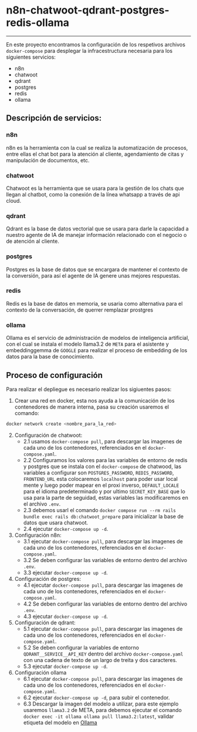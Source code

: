 # n8n-chatwoot-qdrant-postgres-redis-ollama
---

En este proyecto encontramos la configuración de los respetivos archivos `docker-compose` para desplegar la infracestructura necesaria para los siguientes servicios:

- n8n
- chatwoot
- qdrant
- postgres
- redis
- ollama

## Descripción de servicios:

### n8n

n8n es la herramienta con la cual se realiza la automatización de procesos, entre ellas el chat bot para la atención al cliente, agendamiento de citas y manipulación de documentos, etc. 

### chatwoot

Chatwoot es la herramienta que se usara para la gestión de los chats que llegan al chatbot, como la conexión de la línea whatsapp a través de api cloud.

### qdrant

Qdrant es la base de datos vectorial que se usara para darle la capacidad a nuestro agente de IA de manejar información relacionado con el negocio o de atención al cliente.

### postgres

Postgres es la base de datos que se encargara de mantener el contexto de la conversión, para así el agente de IA genere unas mejores respuestas.

### redis

Redis es la base de datos en memoria, se usaria como alternativa para el contexto de la conversación, de querrer remplazar prostgres

### ollama

Ollama es el servicio de administración de modelos de inteligencia artificial, con el cual se instala el modelo llama3.2 de `META` para el asistente y embeddinggemma de `GOOGLE` para realizar el proceso de embedding de los datos para la base de conocimiento.

## Proceso de configuración

Para realizar el depliegue es necesario realizar los sigiuentes pasos:

1. Crear una red en docker, esta nos ayuda a la comunicación de los contenedores de manera interna, pasa su creación usaremos el comando:

``` bash
docker network create <nombre_para_la_red>
```

2. Configuración de chatwoot:
    - 2.1 usamos `docker-compose pull`, para descargar las imagenes de cada uno de los contenedores, referenciados en el `docker-compose.yaml`.
    - 2.2 Configuramos los valores para las variables de entorno de redis y postgres que se instala con el `docker-compose` de chatwood, las variables a configurar son `POSTGRES_PASSWORD`, `REDIS_PASSWORD`, `FRONTEND_URL` esta colocaremos `localhost` para poder usar local mente y luego poder mapear en el proxi inverso, `DEFAULT_LOCALE` para el idioma predeterminado y por ultimo `SECRET_KEY_BASE` que lo usa para la parte de seguidad, estas variables las modificaremos en el archivo `.env`.
    - 2.3 debemos usarl el comando `docker compose run --rm rails bundle exec rails db:chatwoot_prepare` para inicializar la base de datos que usara chatwoot.
    - 2.4 ejecutar `docker-compose up -d`.
3. Configuración n8n:
    - 3.1 ejecutar `docker-compose pull`, para descargar las imagenes de cada uno de los contenedores, referenciados en el `docker-compose.yaml`.
    - 3.2 Se deben configurar las variables de entorno dentro del archivo `.env`.
    - 3.3 ejecutar `docker-compose up -d`.
4. Configuración de postgres:
    - 4.1 ejecutar `docker-compose pull`, para descargar las imagenes de cada uno de los contenedores, referenciados en el `docker-compose.yaml`.
    - 4.2 Se deben configurar las variables de entorno dentro del archivo `.env`.
    - 4.3 ejecutar `docker-compose up -d`.
5. Configuración de qdrant:
    - 5.1 ejecutar `docker-compose pull`, para descargar las imagenes de cada uno de los contenedores, referenciados en el `docker-compose.yaml`.
    - 5.2 Se deben configurar la variables de entorno `QDRANT__SERVICE__API_KEY` dentro del archivo `docker-compose.yaml` con una cadena de texto de un largo de treita y dos caracteres.
    - 5.3 ejecutar `docker-compose up -d`.
6. Configuración ollama
    - 6.1 ejecutar `docker-compose pull`, para descargar las imagenes de cada uno de los contenedores, referenciados en el `docker-compose.yaml`.
    - 6.2 ejecutar `docker-compose up -d`, para subir el contenedor.
    - 6.3 Descargar la imagen del modelo a utilizar, para este ejemplo usaremos `llama3.2` de META, para debemos ejecutar el comando `docker exec -it ollama ollama pull llama3.2:latest`, validar etiqueta del modelo en [Ollama](https://ollama.com/search) 